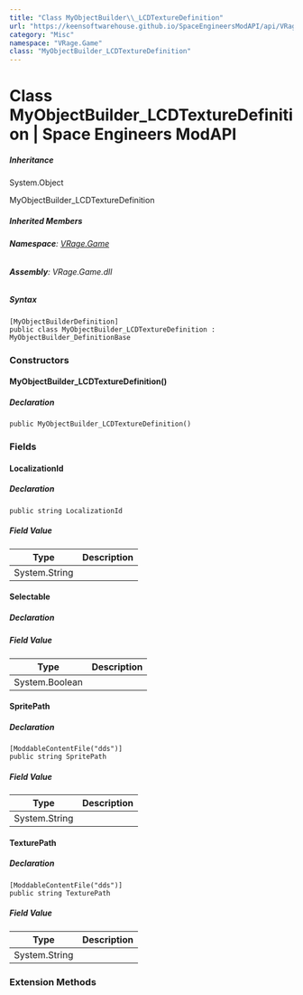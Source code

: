 ```yaml
---
title: "Class MyObjectBuilder\\_LCDTextureDefinition"
url: "https://keensoftwarehouse.github.io/SpaceEngineersModAPI/api/VRage.Game.MyObjectBuilder_LCDTextureDefinition.html"
category: "Misc"
namespace: "VRage.Game"
class: "MyObjectBuilder_LCDTextureDefinition"
---
```


# Class MyObjectBuilder\_LCDTextureDefinition | Space Engineers ModAPI

##### Inheritance

System.Object

MyObjectBuilder\_LCDTextureDefinition

##### Inherited Members

###### **Namespace**: [VRage.Game](https://keensoftwarehouse.github.io/SpaceEngineersModAPI/api/VRage.Game.html)

###### **Assembly**: VRage.Game.dll

##### Syntax

```
[MyObjectBuilderDefinition]
public class MyObjectBuilder_LCDTextureDefinition : MyObjectBuilder_DefinitionBase
```

### Constructors

#### MyObjectBuilder\_LCDTextureDefinition()

##### Declaration

```
public MyObjectBuilder_LCDTextureDefinition()
```

### Fields

#### LocalizationId

##### Declaration

```
public string LocalizationId
```

##### Field Value

| Type | Description |
| --- | --- |
| System.String |     |

#### Selectable

##### Declaration

##### Field Value

| Type | Description |
| --- | --- |
| System.Boolean |     |

#### SpritePath

##### Declaration

```
[ModdableContentFile("dds")]
public string SpritePath
```

##### Field Value

| Type | Description |
| --- | --- |
| System.String |     |

#### TexturePath

##### Declaration

```
[ModdableContentFile("dds")]
public string TexturePath
```

##### Field Value

| Type | Description |
| --- | --- |
| System.String |     |

### Extension Methods